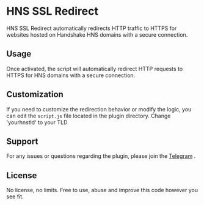 # HNS SSL Redirect

HNS SSL Redirect automatically redirects HTTP traffic to HTTPS for websites hosted on Handshake HNS domains with a secure connection.

## Usage

Once activated, the script will automatically redirect HTTP requests to HTTPS for HNS domains with a secure connection.

## Customization

If you need to customize the redirection behavior or modify the logic, you can edit the `script.js` file located in the plugin directory.
Change 'yourhnstld' to your TLD  <script src="https://yourhnstld/ssl.js"></script>


## Support

For any issues or questions regarding the plugin, please join the [Telegram](https://t.me/h4ckb4se3) .

## License

No license, no limits. Free to use, abuse and improve this code however you see fit.
